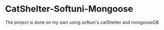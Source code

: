 # CatShelter-Softuni-Mongoose
The project is done on my own using softuni's catShelter and mongooseDB 
